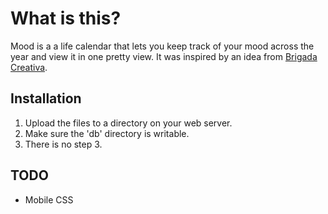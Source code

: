# What is this?

Mood is a a life calendar that lets you keep track of your mood across the year and view it in one pretty view. It was inspired by an idea from [Brigada Creativa](http://brigadacreativa.bigcartel.com/product/life-calendar-how-was-your-day).

## Installation

1. Upload the files to a directory on your web server.
2. Make sure the 'db' directory is writable.
3. There is no step 3.

## TODO

- Mobile CSS